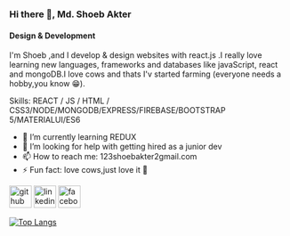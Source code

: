 ### Hi there 👋, Md. Shoeb Akter
#### Design & Development
I'm Shoeb ,and I develop & design websites with react.js .I really love learning new languages, frameworks and databases like javaScript, react and mongoDB.I love cows and thats I'v started farming (everyone needs a hobby,you know 😁).

Skills: REACT / JS / HTML / CSS3/NODE/MONGODB/EXPRESS/FIREBASE/BOOTSTRAP 5/MATERIALUI/ES6

- 🌱 I’m currently learning REDUX 
- 🤔 I’m looking for help with getting hired as a junior dev 
- 📫 How to reach me: 123shoebakter2gmail.com 
- ⚡ Fun fact: love cows,just love it 🐄 


[<img src='https://cdn.jsdelivr.net/npm/simple-icons@3.0.1/icons/github.svg' alt='github' height='40'>](https://github.com/shoeb-akter)  [<img src='https://cdn.jsdelivr.net/npm/simple-icons@3.0.1/icons/linkedin.svg' alt='linkedin' height='40'>](https://www.linkedin.com/in/https://www.linkedin.com/in/shoeb-akter-a95aa7202//)  [<img src='https://cdn.jsdelivr.net/npm/simple-icons@3.0.1/icons/facebook.svg' alt='facebook' height='40'>](https://www.facebook.com/https://www.facebook.com/shoeb.akter.581/)  

[![Top Langs](https://github-readme-stats.vercel.app/api/top-langs/?username=shoeb-akter)](https://github.com/anuraghazra/github-readme-stats)


